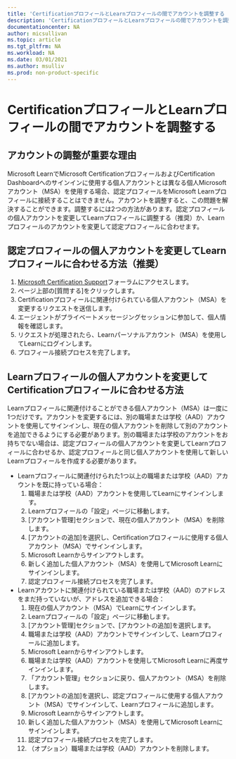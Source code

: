```yaml
---
title: 'CertificationプロフィールとLearnプロフィールの間でアカウントを調整する | Microsoft Docs'
description: 'CertificationプロフィールとLearnプロフィールの間でアカウントを調整する' 
documentationcenter: NA 
author: micsullivan
ms.topic: article
ms.tgt_pltfrm: NA
ms.workload: NA
ms.date: 03/01/2021
ms.author: msulliv
ms.prod: non-product-specific
---
```

# CertificationプロフィールとLearnプロフィールの間でアカウントを調整する

## アカウントの調整が重要な理由

Microsoft LearnでMicrosoft CertificationプロフィールおよびCertification Dashboardへのサインインに使用する個人アカウントとは異なる個人Microsoftアカウント（MSA）を使用する場合、認定プロフィールをMicrosoft Learnプロフィールに接続することはできません。アカウントを調整すると、この問題を解決することができます。調整するには2つの方法があります。認定プロフィールの個人アカウントを変更してLearnプロフィールに調整する（推奨）か、Learnプロフィールのアカウントを変更して認定プロフィールに合わせます。

## 認定プロフィールの個人アカウントを変更してLearnプロフィールに合わせる方法（推奨）

1. [Microsoft Certification Support](https://aka.ms/mcpforum)フォーラムにアクセスします。
2. ページ上部の[質問する]をクリックします。
3. Certificationプロフィールに関連付けられている個人アカウント（MSA）を変更するリクエストを送信します。
4. エージェントがプライベートメッセージングセッションに参加して、個人情報を確認します。
5. リクエストが処理されたら、Learnパーソナルアカウント（MSA）を使用してLearnにログインします。
6. プロフィール接続プロセスを完了します。

## Learnプロフィールの個人アカウントを変更してCertificationプロフィールに合わせる方法

Learnプロフィールに関連付けることができる個人アカウント（MSA）は一度に1つだけです。アカウントを変更するには、別の職場または学校（AAD）アカウントを使用してサインインし、現在の個人アカウントを削除して別のアカウントを追加できるようにする必要があります。別の職場または学校のアカウントをお持ちでない場合は、認定プロフィールの個人アカウントを変更してLearnプロフィールに合わせるか、認定プロフィールと同じ個人アカウントを使用して新しいLearnプロフィールを作成する必要があります。

- Learnプロフィールに関連付けられた1つ以上の職場または学校（AAD）アカウントを既に持っている場合：
    1. 職場または学校（AAD）アカウントを使用してLearnにサインインします。
    2. Learnプロフィールの「設定」ページに移動します。
    3. [アカウント管理]セクションで、現在の個人アカウント（MSA）を削除します。
    4. [アカウントの追加]を選択し、Certificationプロフィールに使用する個人アカウント（MSA）でサインインします。
    5. Microsoft Learnからサインアウトします。
    6. 新しく追加した個人アカウント（MSA）を使用してMicrosoft Learnにサインインします。
    7. 認定プロフィール接続プロセスを完了します。
- Learnアカウントに関連付けられている職場または学校（AAD）のアドレスをまだ持っていないが、アドレスを追加できる場合：
    1. 現在の個人アカウント（MSA）でLearnにサインインします。
    2. Learnプロフィールの「設定」ページに移動します。
    3. [アカウント管理]セクションで、[アカウントの追加]を選択します。
    4. 職場または学校（AAD）アカウントでサインインして、Learnプロフィールに追加します。
    5. Microsoft Learnからサインアウトします。
    6. 職場または学校（AAD）アカウントを使用してMicrosoft Learnに再度サインインします。
    7. 「アカウント管理」セクションに戻り、個人アカウント（MSA）を削除します。
    8. [アカウントの追加]を選択し、認定プロフィールに使用する個人アカウント（MSA）でサインインして、Learnプロフィールに追加します。
    9. Microsoft Learnからサインアウトします。
    10. 新しく追加した個人アカウント（MSA）を使用してMicrosoft Learnにサインインします。
    11. 認定プロフィール接続プロセスを完了します。
    12. （オプション）職場または学校（AAD）アカウントを削除します。